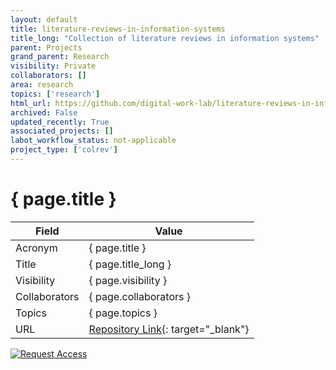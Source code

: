 ```yaml
---
layout: default
title: literature-reviews-in-information-systems
title_long: "Collection of literature reviews in information systems"
parent: Projects
grand_parent: Research
visibility: Private
collaborators: []
area: research
topics: ['research']
html_url: https://github.com/digital-work-lab/literature-reviews-in-information-systems
archived: False
updated_recently: True
associated_projects: []
labot_workflow_status: not-applicable
project_type: ['colrev']
---
```


# { page.title }

Field               | Value
------------------- | ----------------------------------
Acronym             | { page.title }
Title               | { page.title_long }
Visibility          | { page.visibility }
Collaborators       | { page.collaborators }
Topics              | { page.topics }
URL                 | [Repository Link](https://github.com/digital-work-lab/literature-reviews-in-information-systems){: target="_blank"}

[![Request Access](https://img.shields.io/badge/Request-Access-blue?style=for-the-badge)](https://github.com/digital-work-lab/literature-reviews-in-information-systems/issues/new?assignees=geritwagner&labels=access+request&template=request-repo-access.md&title=%5BAccess+Request%5D+Request+for+access+to+repository)

